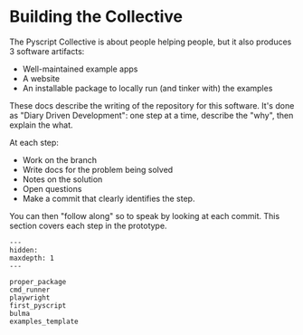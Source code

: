 # Building the Collective

The Pyscript Collective is about people helping people, but it also produces 3 software artifacts:

- Well-maintained example apps
- A website
- An installable package to locally run (and tinker with) the examples

These docs describe the writing of the repository for this software.
It's done as "Diary Driven Development": one step at a time, describe the "why", then explain the what.

At each step:

- Work on the branch
- Write docs for the problem being solved
- Notes on the solution
- Open questions
- Make a commit that clearly identifies the step.

You can then "follow along" so to speak by looking at each commit.
This section covers each step in the prototype.

```{toctree}
---
hidden:
maxdepth: 1
---

proper_package
cmd_runner
playwright
first_pyscript
bulma
examples_template
```
